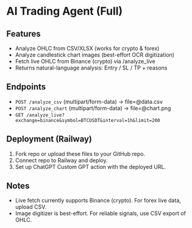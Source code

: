 # AI Trading Agent (Full)

## Features
- Analyze OHLC from CSV/XLSX (works for crypto & forex)
- Analyze candlestick chart images (best-effort OCR digitization)
- Fetch live OHLC from Binance (crypto) via /analyze_live
- Returns natural-language analysis: Entry / SL / TP + reasons

## Endpoints
- `POST /analyze_csv` (multipart/form-data) -> file=@data.csv
- `POST /analyze_chart` (multipart/form-data) -> file=@chart.png
- `GET /analyze_live?exchange=binance&symbol=BTCUSDT&interval=1h&limit=200`

## Deployment (Railway)
1. Fork repo or upload these files to your GitHub repo.
2. Connect repo to Railway and deploy.
3. Set up ChatGPT Custom GPT action with the deployed URL.

## Notes
- Live fetch currently supports Binance (crypto). For forex live data, upload CSV.
- Image digitizer is best-effort. For reliable signals, use CSV export of OHLC.
